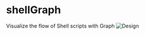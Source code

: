 # shellGraph
Visualize the flow of Shell scripts with Graph
![Design](https://github.com/sivaswami/shellGraph/blob/master/shellGraph_InitialDesignPlan.jpg)

